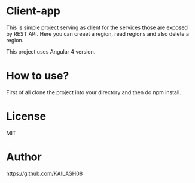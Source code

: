 # Client-app
This is simple project serving as client for the services those are exposed by REST API. Here you can creaet a region, read regions 
and also delete a region. 

This project uses Angular 4 version. 

# How to use?
First of all clone the project into your directory and then do npm install. 

# License
MIT

# Author
https://github.com/KAILASH08 
